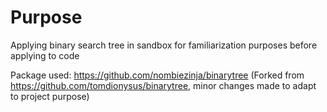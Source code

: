 # Purpose 

Applying binary search tree in sandbox for familiarization purposes before applying to code 

Package used: https://github.com/nombiezinja/binarytree (Forked from https://github.com/tomdionysus/binarytree, minor changes made to adapt to project purpose)